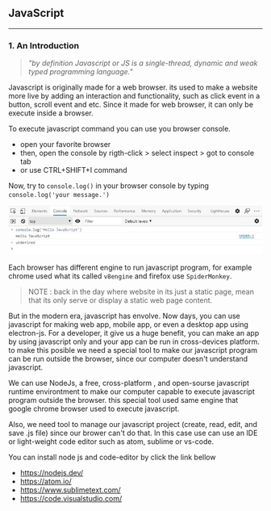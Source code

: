 ## JavaScript
---
### 1. An Introduction
> *"by definition Javascript or JS is a single-thread, dynamic and weak typed programming language."*

Javascript is originally made for a web browser. its used to make a website more live by adding an interaction and functionality, such as click event in a button, scroll event and etc. Since it made for web browser, it can only be execute inside a browser.

To execute javascript command you can use you browser console.
- open your favorite browser
- then, open the console by rigth-click > select inspect > got to console tab
- or use CTRL+SHIFT+I command

Now, try to `console.log()` in your browser console by typing `console.log('your message.')`

![js_console](/assets/js_console.jpg)

Each browser has different engine to run javascript program, for example chrome used what its called `v8engine` and firefox use `SpiderMonkey`.

> NOTE : back in the day where website in its just a static page, mean that its only serve or display a static web page content.

But in the modern era, javascript has envolve. Now days, you can use javascript for making web app, mobile app, or even a desktop app using electron-js. For a developer, it give us a huge benefit, you can make an app by using javascript only and your app can be run in cross-devices platform. to make this posible we need a special tool to make our javascript program can be run outside the browser, since our computer doesn't understand javascript.

We can use NodeJs, a free, cross-platform , and open-sourse javascript runtime environtment to make our computer capable to execute javascript program outside the browser. this special tool used same engine that google chrome browser used to execute javascript.

Also, we need tool to manage our javascript project (create, read, edit, and save .js file) since our brower can't do that. In this case use can use an IDE or light-weight code editor such as atom, sublime or vs-code.

You can install node js and code-editor by click the link bellow
- https://nodejs.dev/
- https://atom.io/
- https://www.sublimetext.com/
- https://code.visualstudio.com/

